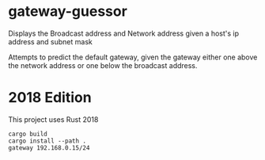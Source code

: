 # gateway-guessor
Displays the Broadcast address and Network address given a host's ip address and subnet mask

Attempts to predict the default gateway, given the gateway either one above the network address or one below the broadcast address.

# 2018 Edition
This project uses Rust 2018

```
cargo build
cargo install --path .
gateway 192.168.0.15/24
```
